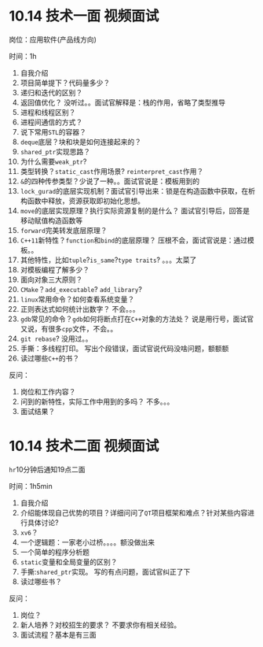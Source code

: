 # 10.14 技术一面 视频面试

岗位：应用软件(产品线方向)

时间：1h

1.  自我介绍
2.  项目简单提下？代码量多少？
3.  递归和迭代的区别？
4.  返回值优化？ 没听过。。面试官解释是：栈的作用，省略了类型推导
5.  进程和线程区别？
6.  进程间通信的方式？
7.  说下常用`STL`的容器？
8.  `deque`底层？块和块是如何连接起来的？
9.  `shared_ptr`实现思路？
10. 为什么需要`weak_ptr`?
11. 类型转换？`static_cast`作用场景? `reinterpret_cast`作用？
12. `&`的四种传参类型？少说了一种。。面试官说是：模板用到的
13. `lock_gurad`的底层实现机制？面试官引导出来：锁是在构造函数中获取，在析构函数中释放，资源获取即初始化思想。
14. `move`的底层实现原理？执行实际资源复制的是什么？ 面试官引导后，回答是移动赋值构造函数等
15. `forward`完美转发底层原理？
16. `C++11`新特性？`function`和`bind`的底层原理？ 压根不会，面试官说是：通过模板。。
17. 其他特性，比如`tuple`?`is_same`?`type traits`? 。。。太菜了
18. 对模板编程了解多少？
19. 面向对象三大原则？
20. `CMake`？`add_executable`? `add_library`?
21. `linux`常用命令？如何查看系统变量？
22. 正则表达式如何统计出数字？ 不会。。。
23. `gdb`常见的命令？`gdb`如何将断点打在`C++`对象的方法处？ 说是用行号，面试官又说，有很多`cpp`文件，不会。。
24. `git rebase`? 没用过。。
25. 手撕：多线程打印。  写出个段错误，面试官说代码没啥问题，额额额
26. 读过哪些`C++`的书？

反问：
1.  岗位和工作内容？
2.  问到的新特性，实际工作中用到的多吗？ 不多。。。
3.  面试结果？


# 10.14 技术二面 视频面试

`hr`10分钟后通知19点二面

时间：1h5min

1.  自我介绍
2.  介绍能体现自己优势的项目？详细问问了`QT`项目框架和难点？针对某些内容进行具体讨论?
3.  `xv6`？
4.  一个逻辑题：一家老小过桥。。。。额没做出来
5.  一个简单的程序分析题
6.  `static`变量和全局变量的区别？
7.  手撕:`shared_ptr`实现。 写的有点问题，面试官纠正了下
8.  读过哪些书？

反问：
1.  岗位？
2.  新人培养？对校招生的要求？ 不要求你有相关经验。
3.  面试流程？基本是有三面
